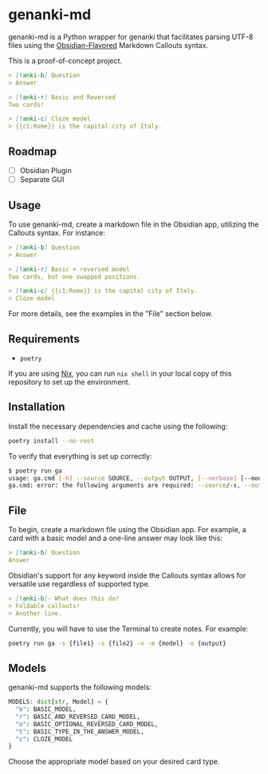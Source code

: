 # genanki-md

genanki-md is a Python wrapper for genanki that facilitates parsing UTF-8 files using the [Obsidian-Flavored](https://help.obsidian.md/Editing+and+formatting/Obsidian+Flavored+Markdown) Markdown Callouts syntax.

This is a proof-of-concept project.

```md
> [!anki-b] Question  
> Answer

> [!anki-r] Basic and Reversed
Two cards!

> [!anki-c] Cloze model
> {{c1:Rome}} is the capital city of Italy.
```

## Roadmap

- [ ] Obsidian Plugin
- [ ] Separate GUI

## Usage

To use genanki-md, create a markdown file in the Obsidian app, utilizing the Callouts syntax. For instance:

```md
> [!anki-b] Question  
> Answer

> [!anki-r] Basic + reversed model
Two cards, but one swapped positions.

> [!anki-c] {{c1:Rome}} is the capital city of Italy.
> Cloze model
```

For more details, see the examples in the "File" section below.

## Requirements

- `poetry`

If you are using [Nix](https://en.wikipedia.org/wiki/Nix_(package_manager)), you can run `nix shell` in your local copy of this repository to set up the environment.

## Installation

Install the necessary dependencies and cache using the following:

```sh
poetry install --no-root
```

To verify that everything is set up correctly:

```sh
$ poetry run ga
usage: ga.cmd [-h] --source SOURCE, --output OUTPUT, [--verbose] [--model {b,r,o,t,c}] [--css CSS]
ga.cmd: error: the following arguments are required: --source/-s, --output/-s
```

## File

To begin, create a markdown file using the Obsidian app. For example, a card with a basic model and a one-line answer may look like this:

```md
> [!anki-b] Question  
Answer
```

Obsidian's support for any keyword inside the Callouts syntax allows for versatile use regardless of supported type.

```md
> [!anki-b]- What does this do?
> Foldable callouts!  
> Another line.
```

Currently, you will have to use the Terminal to create notes. For example:

```sh
poetry run ga -s {file1} -s {file2} -v -m {model} -o {output}
```

## Models

genanki-md supports the following models:

```py
MODELS: dict[str, Model] = {
  "b": BASIC_MODEL,
  "r": BASIC_AND_REVERSED_CARD_MODEL,
  "o": BASIC_OPTIONAL_REVERSED_CARD_MODEL,
  "t": BASIC_TYPE_IN_THE_ANSWER_MODEL,
  "c": CLOZE_MODEL
}
```

Choose the appropriate model based on your desired card type.
